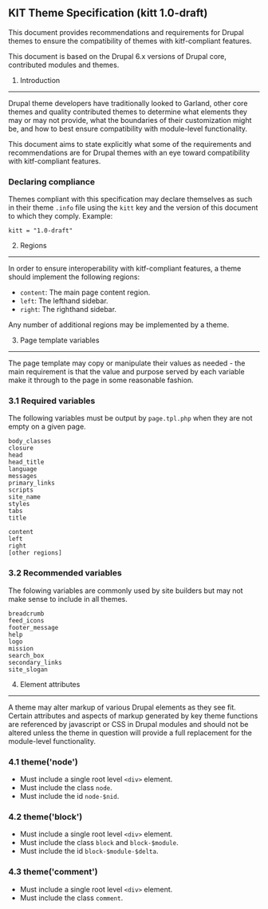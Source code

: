 <!-- $Id: kitt.txt,v 1.1 2010/03/19 17:43:51 yhahn Exp $ -->

KIT Theme Specification (kitt 1.0-draft)
------------------------------------------
This document provides recommendations and requirements for Drupal themes to
ensure the compatibility of themes with kitf-compliant features.

This document is based on the Drupal 6.x versions of Drupal core, contributed
modules and themes.


1. Introduction
---------------
Drupal theme developers have traditionally looked to Garland, other core themes
and quality contributed themes to determine what elements they may or may not
provide, what the boundaries of their customization might be, and how to best
ensure compatibility with module-level functionality.

This document aims to state explicitly what some of the requirements and
recommendations are for Drupal themes with an eye toward compatibility with
kitf-compliant features.


### Declaring compliance

Themes compliant with this specification may declare themselves as such in
their theme `.info` file using the `kitt` key and the version of this document
to which they comply. Example:

    kitt = "1.0-draft"


2. Regions
----------
In order to ensure interoperability with kitf-compliant features, a theme should
implement the following regions:

- `content`: The main page content region.
- `left`: The lefthand sidebar.
- `right`: The righthand sidebar.

Any number of additional regions may be implemented by a theme.


3. Page template variables
--------------------------
The page template may copy or manipulate their values as needed - the main
requirement is that the value and purpose served by each variable make it
through to the page in some reasonable fashion.


### 3.1 Required variables

The following variables must be output by `page.tpl.php` when they are not empty
on a given page.

    body_classes
    closure
    head
    head_title
    language
    messages
    primary_links
    scripts
    site_name
    styles
    tabs
    title

    content
    left
    right
    [other regions]


### 3.2 Recommended variables

The folowing variables are commonly used by site builders but may not make sense
to include in all themes.

    breadcrumb
    feed_icons
    footer_message
    help
    logo
    mission
    search_box
    secondary_links
    site_slogan


4. Element attributes
---------------------
A theme may alter markup of various Drupal elements as they see fit. Certain
attributes and aspects of markup generated by key theme functions are referenced
by javascript or CSS in Drupal modules and should not be altered unless the
theme in question will provide a full replacement for the module-level
functionality.


### 4.1 theme('node')

- Must include a single root level `<div>` element.
- Must include the class `node`.
- Must include the id `node-$nid`.


### 4.2 theme('block')

- Must include a single root level `<div>` element.
- Must include the class `block` and `block-$module`.
- Must include the id `block-$module-$delta`.


### 4.3 theme('comment')

- Must include a single root level `<div>` element.
- Must include the class `comment`.
